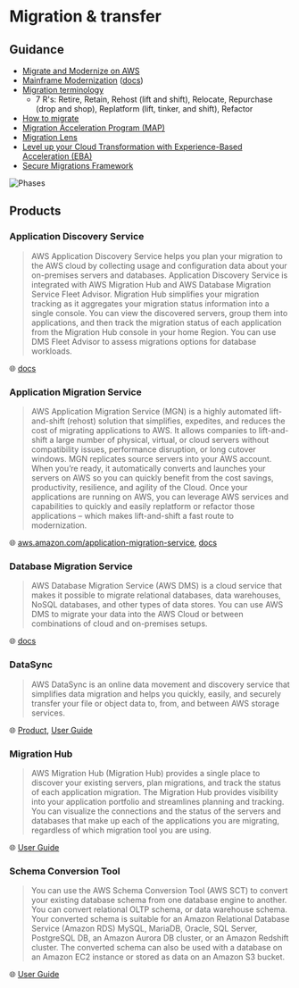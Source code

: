 # Migration & transfer

## Guidance

* [Migrate and Modernize on AWS](https://aws.amazon.com/products/migration-and-transfer/)
* [Mainframe Modernization](https://aws.amazon.com/mainframe-modernization/) ([docs](https://docs.aws.amazon.com/m2/latest/userguide/what-is-m2.html))
* [Migration terminology](https://docs.aws.amazon.com/wellarchitected/latest/migration-lens/definitions.html#migration-terminology)
  * 7 R's: Retire, Retain, Rehost (lift and shift), Relocate, Repurchase (drop and shop), Replatform (lift, tinker, and shift), Refactor
* [How to migrate](https://aws.amazon.com/cloud-migration/how-to-migrate/)
* [Migration Acceleration Program (MAP)](https://aws.amazon.com/migration-acceleration-program/)
* [Migration Lens](https://docs.aws.amazon.com/wellarchitected/latest/migration-lens/migration-lens.html)
* [Level up your Cloud Transformation with Experience-Based Acceleration (EBA)](https://aws.amazon.com/blogs/mt/level-up-your-cloud-transformation-with-experience-based-acceleration-eba/)
* [Secure Migrations Framework](https://docs.aws.amazon.com/prescriptive-guidance/latest/secure-migrations-framework/introduction.html)

![Phases](https://docs.aws.amazon.com/images/prescriptive-guidance/latest/secure-migrations-framework/images/phases.png)

## Products

### Application Discovery Service

> AWS Application Discovery Service helps you plan your migration to the AWS cloud by collecting usage and configuration data about your on-premises servers and databases.
> Application Discovery Service is integrated with AWS Migration Hub and AWS Database Migration Service Fleet Advisor.
> Migration Hub simplifies your migration tracking as it aggregates your migration status information into a single console.
> You can view the discovered servers, group them into applications, and then track the migration status of each application from the Migration Hub console in your home Region.
> You can use DMS Fleet Advisor to assess migrations options for database workloads.

🌐 [docs](https://docs.aws.amazon.com/application-discovery/latest/userguide/what-is-appdiscovery.html)

### Application Migration Service

> AWS Application Migration Service (MGN) is a highly automated lift-and-shift (rehost) solution that simplifies, expedites, and reduces the cost of migrating applications to AWS.
> It allows companies to lift-and-shift a large number of physical, virtual, or cloud servers without compatibility issues, performance disruption, or long cutover windows.
> MGN replicates source servers into your AWS account.
> When you’re ready, it automatically converts and launches your servers on AWS so you can quickly benefit from the cost savings, productivity, resilience, and agility of the Cloud.
> Once your applications are running on AWS, you can leverage AWS services and capabilities to quickly and easily replatform or refactor those applications – which makes lift-and-shift a fast route to modernization.

🌐 [aws.amazon.com/application-migration-service](https://aws.amazon.com/application-migration-service/), [docs](https://docs.aws.amazon.com/mgn/latest/ug/what-is-application-migration-service.html)

### Database Migration Service

> AWS Database Migration Service (AWS DMS) is a cloud service that makes it possible to migrate relational databases, data warehouses, NoSQL databases, and other types of data stores.
> You can use AWS DMS to migrate your data into the AWS Cloud or between combinations of cloud and on-premises setups.

🌐 [docs](https://docs.aws.amazon.com/dms/latest/userguide/Welcome.html)

### DataSync

> AWS DataSync is an online data movement and discovery service that simplifies data migration and helps you quickly, easily, and securely transfer your file or object data to, from, and between AWS storage services.

🌐 [Product](https://aws.amazon.com/datasync/), [User Guide](https://docs.aws.amazon.com/datasync/latest/userguide/what-is-datasync.html)

### Migration Hub

> AWS Migration Hub (Migration Hub) provides a single place to discover your existing servers, plan migrations, and track the status of each application migration.
> The Migration Hub provides visibility into your application portfolio and streamlines planning and tracking.
> You can visualize the connections and the status of the servers and databases that make up each of the applications you are migrating, regardless of which migration tool you are using.

🌐 [User Guide](https://docs.aws.amazon.com/migrationhub/latest/ug/whatishub.html)

### Schema Conversion Tool

> You can use the AWS Schema Conversion Tool (AWS SCT) to convert your existing database schema from one database engine to another.
> You can convert relational OLTP schema, or data warehouse schema.
> Your converted schema is suitable for an Amazon Relational Database Service (Amazon RDS) MySQL, MariaDB, Oracle, SQL Server, PostgreSQL DB, an Amazon Aurora DB cluster, or an Amazon Redshift cluster.
> The converted schema can also be used with a database on an Amazon EC2 instance or stored as data on an Amazon S3 bucket.

🌐 [User Guide](https://docs.aws.amazon.com/SchemaConversionTool/latest/userguide/CHAP_Welcome.html)
